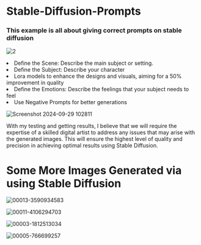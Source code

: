 <h1>Stable-Diffusion-Prompts</h1>
<h3>This example is all about giving correct prompts on stable diffusion</h3>

![2](https://github.com/user-attachments/assets/db370fdd-3fe5-4d6c-855c-ed723a09f0b6)


<li>Define the Scene: Describe the main subject or setting.</li>
<li>Define the Subject: Describe your character</li>
<li>Lora models to enhance the designs and visuals, aiming for a 50% improvement in quality</li>
<li>Define the Emotions: Describe the feelings that your subject needs to feel</li>
<li>Use Negative Prompts for better generations</li>





![Screenshot 2024-09-29 102811](https://github.com/user-attachments/assets/bceedd4b-d998-456d-93c2-23334b44f401)

<p>With my testing and getting results, I believe that we will require the expertise of a skilled digital artist to address any issues that may arise with the generated images. This will ensure the highest level of quality and precision in achieving optimal results using Stable Diffusion.</p>
<h1>Some More Images Generated via using Stable Diffusion</h1>


![00013-3590934583](https://github.com/user-attachments/assets/b213f56d-60fd-4724-89df-9eb1fc59f14b)

![00011-4106294703](https://github.com/user-attachments/assets/c223169c-708e-4149-a7cc-4ce27ce4b789)


![00003-1812513034](https://github.com/user-attachments/assets/41b710f7-132f-4c63-88de-5cc9c514f3d1)


![00005-766699257](https://github.com/user-attachments/assets/da7e9401-f895-4eca-84b6-c4bc53b5ca41)




